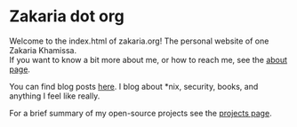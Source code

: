 # Zakaria dot org

Welcome to the index.html of zakaria.org! The personal website of one Zakaria Khamissa.    
If you want to know a bit more about me, or how to reach me, see the [about page](/about.html).

You can find blog posts [here](/posts/). I blog about \*nix, security, books, and anything I feel like really.  

For a brief summary of my open-source projects see the [projects page](/projects.html).
